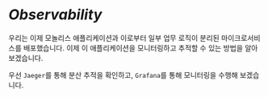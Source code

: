 # ***Observability***

우리는 이제 모놀리스 애플리케이션과 이로부터 일부 업무 로직이 분리된 마이크로서비스를 배포했습니다. 이제 이 애플리케이션을 모니터링하고 추적할 수 있는 방법을 알아보겠습니다.

우선 `Jaeger`를 통해 분산 추적을 확인하고, `Grafana`를 통해 모니터링을 수행해 보겠습니다.
